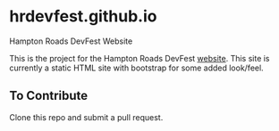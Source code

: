 # hrdevfest.github.io
Hampton Roads DevFest Website

This is the project for the Hampton Roads DevFest [website](http://www.hrdevfest.org/). This site is currently a static HTML site with bootstrap for some added look/feel.

## To Contribute

Clone this repo and submit a pull request.
